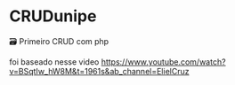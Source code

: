 # CRUDunipe
🗃 Primeiro CRUD com php

foi baseado nesse video https://www.youtube.com/watch?v=BSqtIw_hW8M&t=1961s&ab_channel=ElielCruz
